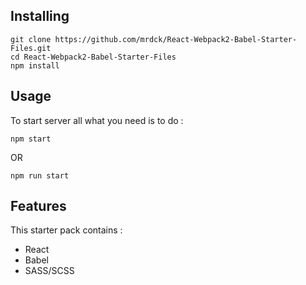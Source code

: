 ## Installing 
```
git clone https://github.com/mrdck/React-Webpack2-Babel-Starter-Files.git
cd React-Webpack2-Babel-Starter-Files
npm install
```

## Usage

To start server all what you need is to do :
```
npm start 
```
OR

```
npm run start
```

## Features

This starter pack contains :

* React
* Babel
* SASS/SCSS

